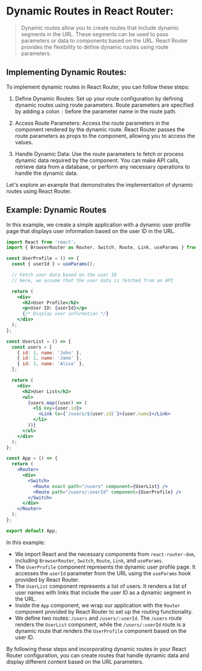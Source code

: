 # Dynamic Routes in React Router:

> Dynamic routes allow you to create routes that include dynamic segments in the URL. These segments can be used to pass parameters or data to components based on the URL. React Router provides the flexibility to define dynamic routes using route parameters.

## Implementing Dynamic Routes:

To implement dynamic routes in React Router, you can follow these steps:

1. Define Dynamic Routes: Set up your route configuration by defining dynamic routes using route parameters. Route parameters are specified by adding a colon `:` before the parameter name in the route path.

2. Access Route Parameters: Access the route parameters in the component rendered by the dynamic route. React Router passes the route parameters as props to the component, allowing you to access the values.

3. Handle Dynamic Data: Use the route parameters to fetch or process dynamic data required by the component. You can make API calls, retrieve data from a database, or perform any necessary operations to handle the dynamic data.

Let's explore an example that demonstrates the implementation of dynamic routes using React Router.

## Example: Dynamic Routes

In this example, we create a simple application with a dynamic user profile page that displays user information based on the user ID in the URL.

```jsx
import React from 'react';
import { BrowserRouter as Router, Switch, Route, Link, useParams } from 'react-router-dom';

const UserProfile = () => {
  const { userId } = useParams();

  // Fetch user data based on the user ID
  // Here, we assume that the user data is fetched from an API

  return (
    <div>
      <h2>User Profile</h2>
      <p>User ID: {userId}</p>
      {/* Display user information */}
    </div>
  );
};

const UserList = () => {
  const users = [
    { id: 1, name: 'John' },
    { id: 2, name: 'Jane' },
    { id: 3, name: 'Alice' },
  ];

  return (
    <div>
      <h2>User List</h2>
      <ul>
        {users.map((user) => (
          <li key={user.id}>
            <Link to={`/users/${user.id}`}>{user.name}</Link>
          </li>
        ))}
      </ul>
    </div>
  );
};

const App = () => {
  return (
    <Router>
      <div>
        <Switch>
          <Route exact path="/users" component={UserList} />
          <Route path="/users/:userId" component={UserProfile} />
        </Switch>
      </div>
    </Router>
  );
};

export default App;
```

In this example:

* We import React and the necessary components from `react-router-dom`, including `BrowserRouter`, `Switch`, `Route`, `Link`, and `useParams`.
* The `UserProfile` component represents the dynamic user profile page. It accesses the `userId` parameter from the URL using the `useParams` hook provided by React Router.
* The `UserList` component represents a list of users. It renders a list of user names with links that include the user ID as a dynamic segment in the URL.
* Inside the `App` component, we wrap our application with the `Router` component provided by React Router to set up the routing functionality.
* We define two routes: `/users` and `/users/:userId`. The `/users` route renders the `UserList` component, while the `/users/:userId` route is a dynamic route that renders the `UserProfile` component based on the user ID.

By following these steps and incorporating dynamic routes in your React Router configuration, you can create routes that handle dynamic data and display different content based on the URL parameters.
